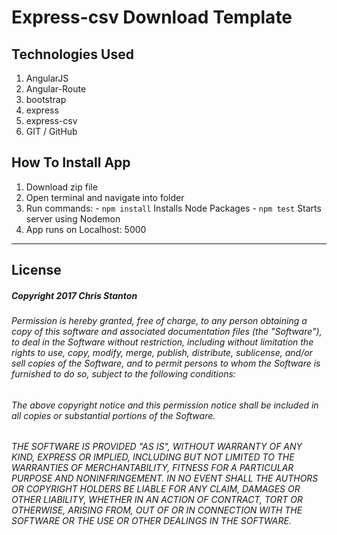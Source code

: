 # Express-csv Download Template

## Technologies Used
  1. AngularJS
  2. Angular-Route
  3. bootstrap
  4. express
  5. express-csv
  6. GIT / GitHub


## How To Install App
  1. Download zip file
  2. Open terminal and navigate into folder
  3. Run commands:
    - ``` npm install ``` Installs Node Packages
    - ``` npm test ``` Starts server using Nodemon
  5. App runs on Localhost: 5000

  ---

  ## License
  ##### Copyright 2017 Chris Stanton

  ###### Permission is hereby granted, free of charge, to any person obtaining a copy of this software and associated documentation files (the "Software"), to deal in the Software without restriction, including without limitation the rights to use, copy, modify, merge, publish, distribute, sublicense, and/or sell copies of the Software, and to permit persons to whom the Software is furnished to do so, subject to the following conditions:

  ###### The above copyright notice and this permission notice shall be included in all copies or substantial portions of the Software.

  ###### THE SOFTWARE IS PROVIDED "AS IS", WITHOUT WARRANTY OF ANY KIND, EXPRESS OR IMPLIED, INCLUDING BUT NOT LIMITED TO THE WARRANTIES OF MERCHANTABILITY, FITNESS FOR A PARTICULAR PURPOSE AND NONINFRINGEMENT. IN NO EVENT SHALL THE AUTHORS OR COPYRIGHT HOLDERS BE LIABLE FOR ANY CLAIM, DAMAGES OR OTHER LIABILITY, WHETHER IN AN ACTION OF CONTRACT, TORT OR OTHERWISE, ARISING FROM, OUT OF OR IN CONNECTION WITH THE SOFTWARE OR THE USE OR OTHER DEALINGS IN THE SOFTWARE.
